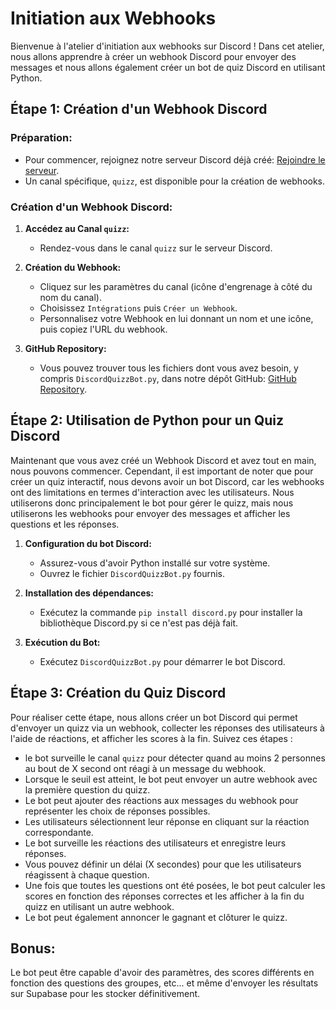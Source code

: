 # Initiation aux Webhooks

Bienvenue à l'atelier d'initiation aux webhooks sur Discord ! Dans cet atelier, nous allons apprendre à créer un webhook Discord pour envoyer des messages et nous allons également créer un bot de quiz Discord en utilisant Python.

## Étape 1: Création d'un Webhook Discord

### Préparation:
- Pour commencer, rejoignez notre serveur Discord déjà créé: [Rejoindre le serveur](https://discord.gg/wCPz3p73).
- Un canal spécifique, `quizz`, est disponible pour la création de webhooks.

### Création d'un Webhook Discord:
1. **Accédez au Canal `quizz`:**
   - Rendez-vous dans le canal `quizz` sur le serveur Discord.

2. **Création du Webhook:**
   - Cliquez sur les paramètres du canal (icône d'engrenage à côté du nom du canal).
   - Choisissez `Intégrations` puis `Créer un Webhook`.
   - Personnalisez votre Webhook en lui donnant un nom et une icône, puis copiez l'URL du webhook.

3. **GitHub Repository:**
   - Vous pouvez trouver tous les fichiers dont vous avez besoin, y compris `DiscordQuizzBot.py`, dans notre dépôt GitHub: [GitHub Repository](https://github.com/PerrineCasbas/Initiation_Webhook?tab=readme-ov-file).

## Étape 2: Utilisation de Python pour un Quiz Discord

Maintenant que vous avez créé un Webhook Discord et avez tout en main, nous pouvons commencer. Cependant, il est important de noter que pour créer un quiz interactif, nous devons avoir un bot Discord, car les webhooks ont des limitations en termes d'interaction avec les utilisateurs. Nous utiliserons donc principalement le bot pour gérer le quizz, mais nous utiliserons les webhooks pour envoyer des messages et afficher les questions et les réponses.

1. **Configuration du bot Discord:**
   - Assurez-vous d'avoir Python installé sur votre système.
   - Ouvrez le fichier `DiscordQuizzBot.py` fournis.

2. **Installation des dépendances:**
   - Exécutez la commande `pip install discord.py` pour installer la bibliothèque Discord.py si ce n'est pas déjà fait.

3. **Exécution du Bot:**
   - Exécutez `DiscordQuizzBot.py` pour démarrer le bot Discord.

## Étape 3: Création du Quiz Discord

Pour réaliser cette étape, nous allons créer un bot Discord qui permet d'envoyer un quizz via un webhook, collecter les réponses des utilisateurs à l'aide de réactions, et afficher les scores à la fin. Suivez ces étapes :

- le bot surveille le canal `quizz` pour détecter quand au moins 2 personnes au bout de X second ont réagi à un message du webhook.
- Lorsque le seuil est atteint, le bot peut envoyer un autre webhook avec la première question du quizz.
- Le bot peut ajouter des réactions aux messages du webhook pour représenter les choix de réponses possibles.
- Les utilisateurs sélectionnent leur réponse en cliquant sur la réaction correspondante.
- Le bot surveille les réactions des utilisateurs et enregistre leurs réponses.
- Vous pouvez définir un délai (X secondes) pour que les utilisateurs réagissent à chaque question.
- Une fois que toutes les questions ont été posées, le bot peut calculer les scores en fonction des réponses correctes et les afficher à la fin du quizz en utilisant un autre webhook.
- Le bot peut également annoncer le gagnant et clôturer le quizz.

## Bonus:

Le bot peut être capable d'avoir des paramètres, des scores différents en fonction des questions des groupes, etc... et même d'envoyer les résultats sur Supabase pour les stocker définitivement.
